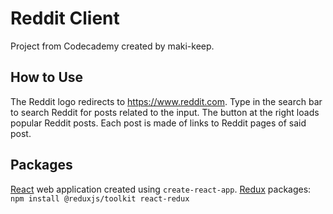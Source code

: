 # Reddit Client

  Project from Codecademy created by maki-keep.

## How to Use

   The Reddit logo redirects to https://www.reddit.com.
   Type in the search bar to search Reddit for posts related to the input.
   The button at the right loads popular Reddit posts.
   Each post is made of links to Reddit pages of said post.

## Packages

   [React](https://github.com/facebook/react) web application created using `create-react-app`.
   [Redux](https://github.com/reduxjs/redux) packages:
  `npm install @reduxjs/toolkit react-redux`
